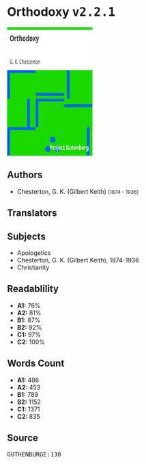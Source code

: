 # Orthodoxy <kbd>v2.2.1</kbd>

![](./cover.medium.jpg "")

## Authors


 - Chesterton, G. K. (Gilbert Keith) <small>(1874 - 1936)</small>

## Translators



## Subjects


 - Apologetics
 - Chesterton, G. K. (Gilbert Keith), 1874-1936
 - Christianity

## Readablility


 - **A1:** 76%
 - **A2:** 81%
 - **B1:** 87%
 - **B2:** 92%
 - **C1:** 97%
 - **C2:** 100%

## Words Count


 - **A1:** 486
 - **A2:** 453
 - **B1:** 789
 - **B2:** 1152
 - **C1:** 1371
 - **C2:** 835

## Source


<kbd>GUTHENBURGE:130</kbd>
